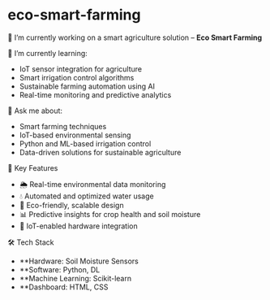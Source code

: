 # eco-smart-farming

🔭 I’m currently working on a smart agriculture solution – **Eco Smart Farming**

🌱 I’m currently learning:
- IoT sensor integration for agriculture  
- Smart irrigation control algorithms  
- Sustainable farming automation using AI  
- Real-time monitoring and predictive analytics  

💬 Ask me about:
- Smart farming techniques  
- IoT-based environmental sensing  
- Python and ML-based irrigation control  
- Data-driven solutions for sustainable agriculture  

📌 Key Features
- 🌦️ Real-time environmental data monitoring  
- 💧 Automated and optimized water usage  
- 🌱 Eco-friendly, scalable design  
- 📊 Predictive insights for crop health and soil moisture  
- 📡 IoT-enabled hardware integration

🛠️ Tech Stack
- **Hardware: Soil Moisture Sensors 
- **Software: Python, DL   
- **Machine Learning: Scikit-learn  
- **Dashboard: HTML, CSS
